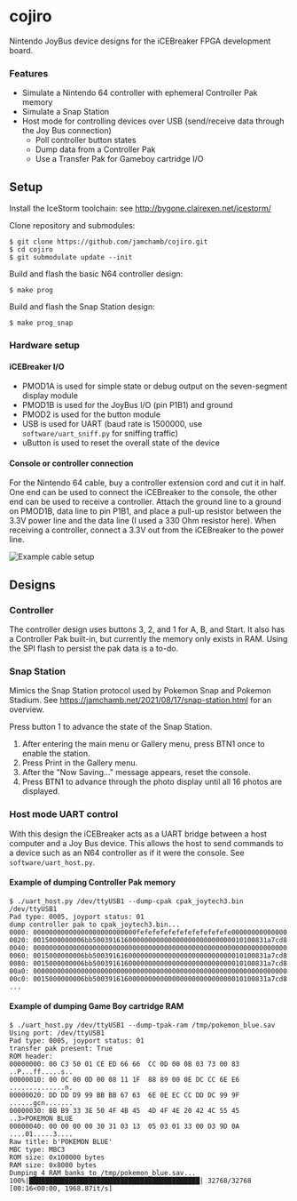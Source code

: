 # cojiro

Nintendo JoyBus device designs for the iCEBreaker FPGA development board.

### Features

- Simulate a Nintendo 64 controller with ephemeral Controller Pak memory
- Simulate a Snap Station
- Host mode for controlling devices over USB (send/receive data through the Joy Bus connection)
  - Poll controller button states
  - Dump data from a Controller Pak
  - Use a Transfer Pak for Gameboy cartridge I/O

## Setup

Install the IceStorm toolchain: see <http://bygone.clairexen.net/icestorm/>

Clone repository and submodules:

```console
$ git clone https://github.com/jamchamb/cojiro.git
$ cd cojiro
$ git submodulate update --init
```

Build and flash the basic N64 controller design:

```console
$ make prog
```

Build and flash the Snap Station design:

```console
$ make prog_snap
```

### Hardware setup

#### iCEBreaker I/O

- PMOD1A is used for simple state or debug output on the seven-segment display module
- PMOD1B is used for the JoyBus I/O (pin P1B1) and ground
- PMOD2 is used for the button module
- USB is used for UART (baud rate is 1500000, use `software/uart_sniff.py` for sniffing traffic)
- uButton is used to reset the overall state of the device

#### Console or controller connection

For the Nintendo 64 cable, buy a controller extension cord and cut it in half. One end can be used to connect the iCEBreaker to the console, the other end can be used to receive a controller. Attach the ground line to a ground on PMOD1B, data line to pin P1B1, and place a pull-up resistor between the 3.3V power line and the data line (I used a 330 Ohm resistor here). When receiving a controller, connect a 3.3V out from the iCEBreaker to the power line.

![Example cable setup](https://jamchamb.net/assets/img/snap-station/n64_controller_breakout.jpg)


## Designs

### Controller

The controller design uses buttons 3, 2, and 1 for A, B, and Start.
It also has a Controller Pak built-in, but currently the memory only exists in RAM.
Using the SPI flash to persist the pak data is a to-do.


### Snap Station

Mimics the Snap Station protocol used by Pokemon Snap and Pokemon Stadium.
See <https://jamchamb.net/2021/08/17/snap-station.html> for an overview.

Press button 1 to advance the state of the Snap Station.

1. After entering the main menu or Gallery menu, press BTN1 once to enable the station.
2. Press Print in the Gallery menu.
3. After the "Now Saving..." message appears, reset the console.
4. Press BTN1 to advance through the photo display until all 16 photos are displayed.

### Host mode UART control

With this design the iCEBreaker acts as a UART bridge between a host computer
and a Joy Bus device. This allows the host to send commands to a device such as an N64
controller as if it were the console. See `software/uart_host.py`.

#### Example of dumping Controller Pak memory

```console
$ ./uart_host.py /dev/ttyUSB1 --dump-cpak cpak_joytech3.bin
/dev/ttyUSB1
Pad type: 0005, joyport status: 01
dump controller pak to cpak_joytech3.bin...
0000: 00000000000000000000000000fefefefefefefefefefefefe00000000000000
0020: 0015000000006bb50039161600000000000000000000000000010100831a7cd8
0040: 0000000000000000000000000000000000000000000000000000000000000000
0060: 0015000000006bb50039161600000000000000000000000000010100831a7cd8
0080: 0015000000006bb50039161600000000000000000000000000010100831a7cd8
00a0: 0000000000000000000000000000000000000000000000000000000000000000
00c0: 0015000000006bb50039161600000000000000000000000000010100831a7cd8
...
```

#### Example of dumping Game Boy cartridge RAM

```console
$ ./uart_host.py /dev/ttyUSB1 --dump-tpak-ram /tmp/pokemon_blue.sav
Using port: /dev/ttyUSB1
Pad type: 0005, joyport status: 01
transfer pak present: True
ROM header:
00000000: 00 C3 50 01 CE ED 66 66  CC 0D 00 0B 03 73 00 83  ..P...ff.....s..
00000010: 00 0C 00 0D 00 08 11 1F  88 89 00 0E DC CC 6E E6  ..............n.
00000020: DD DD D9 99 BB BB 67 63  6E 0E EC CC DD DC 99 9F  ......gcn.......
00000030: BB B9 33 3E 50 4F 4B 45  4D 4F 4E 20 42 4C 55 45  ..3>POKEMON BLUE
00000040: 00 00 00 00 30 31 03 13  05 03 01 33 00 D3 9D 0A  ....01.....3....
Raw title: b'POKEMON BLUE'
MBC type: MBC3
ROM size: 0x100000 bytes
RAM size: 0x8000 bytes
Dumping 4 RAM banks to /tmp/pokemon_blue.sav...
100%|███████████████████████████████████████████| 32768/32768 [00:16<00:00, 1968.87it/s]
```
